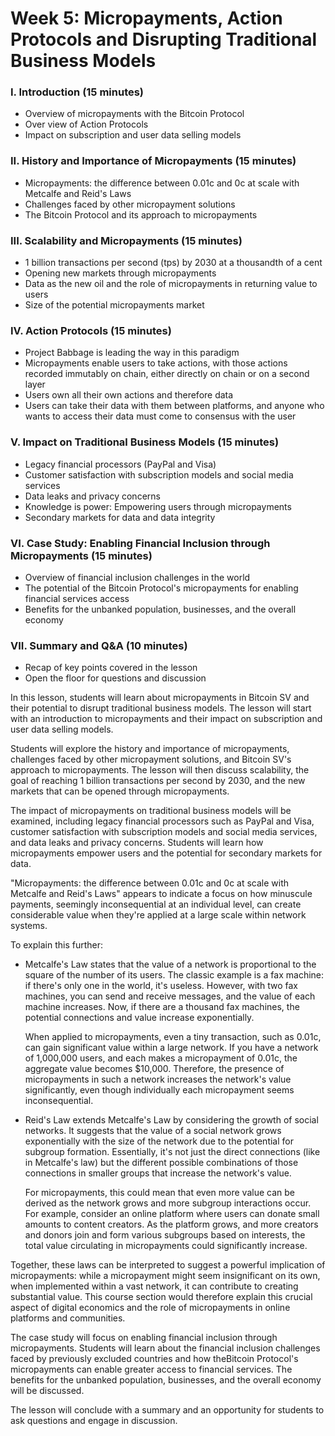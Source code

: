 # Week 5: Micropayments, Action Protocols and Disrupting Traditional Business Models

### I. Introduction (15 minutes)

* Overview of micropayments with the Bitcoin Protocol
* Over view of Action Protocols
* Impact on subscription and user data selling models&#x20;

### II. History and Importance of Micropayments (15 minutes)&#x20;

* Micropayments: the difference between 0.01c and 0c at scale with Metcalfe and Reid's Laws&#x20;
* Challenges faced by other micropayment solutions&#x20;
* The Bitcoin Protocol and its approach to micropayments&#x20;

### III. Scalability and Micropayments (15 minutes)&#x20;

* 1 billion transactions per second (tps) by 2030 at a thousandth of a cent&#x20;
* Opening new markets through micropayments&#x20;
* Data as the new oil and the role of micropayments in returning value to users&#x20;
* Size of the potential micropayments market

### &#x20;IV. Action Protocols (15 minutes)

* Project Babbage is leading the way in this paradigm
* Micropayments enable users to take actions, with those actions recorded immutably on chain, either directly on chain or on a second layer
* Users own all their own actions and therefore data
* Users can take their data with them between platforms, and anyone who wants to access their data must come to consensus with the user

### V. Impact on Traditional Business Models (15 minutes)&#x20;

* Legacy financial processors (PayPal and Visa)&#x20;
* Customer satisfaction with subscription models and social media services&#x20;
* Data leaks and privacy concerns&#x20;
* Knowledge is power: Empowering users through micropayments&#x20;
* Secondary markets for data and data integrity&#x20;

### VI. Case Study: Enabling Financial Inclusion through Micropayments (15 minutes)&#x20;

* Overview of financial inclusion challenges in the world&#x20;
* The potential of the Bitcoin Protocol's micropayments for enabling financial services access&#x20;
* Benefits for the unbanked population, businesses, and the overall economy&#x20;

### &#x20; VII. Summary and Q\&A (10 minutes)&#x20;

* Recap of key points covered in the lesson&#x20;
* Open the floor for questions and discussion&#x20;

&#x20;&#x20;

In this lesson, students will learn about micropayments in Bitcoin SV and their potential to disrupt traditional business models. The lesson will start with an introduction to micropayments and their impact on subscription and user data selling models.&#x20;

Students will explore the history and importance of micropayments, challenges faced by other micropayment solutions, and Bitcoin SV's approach to micropayments. The lesson will then discuss scalability, the goal of reaching 1 billion transactions per second by 2030, and the new markets that can be opened through micropayments.&#x20;

The impact of micropayments on traditional business models will be examined, including legacy financial processors such as PayPal and Visa, customer satisfaction with subscription models and social media services, and data leaks and privacy concerns. Students will learn how micropayments empower users and the potential for secondary markets for data.&#x20;

"Micropayments: the difference between 0.01c and 0c at scale with Metcalfe and Reid's Laws" appears to indicate a focus on how minuscule payments, seemingly inconsequential at an individual level, can create considerable value when they're applied at a large scale within network systems.

To explain this further:

*   Metcalfe's Law states that the value of a network is proportional to the square of the number of its users. The classic example is a fax machine: if there's only one in the world, it's useless. However, with two fax machines, you can send and receive messages, and the value of each machine increases. Now, if there are a thousand fax machines, the potential connections and value increase exponentially.

    When applied to micropayments, even a tiny transaction, such as 0.01c, can gain significant value within a large network. If you have a network of 1,000,000 users, and each makes a micropayment of 0.01c, the aggregate value becomes $10,000. Therefore, the presence of micropayments in such a network increases the network's value significantly, even though individually each micropayment seems inconsequential.
*   Reid's Law extends Metcalfe's Law by considering the growth of social networks. It suggests that the value of a social network grows exponentially with the size of the network due to the potential for subgroup formation. Essentially, it's not just the direct connections (like in Metcalfe's law) but the different possible combinations of those connections in smaller groups that increase the network's value.

    For micropayments, this could mean that even more value can be derived as the network grows and more subgroup interactions occur. For example, consider an online platform where users can donate small amounts to content creators. As the platform grows, and more creators and donors join and form various subgroups based on interests, the total value circulating in micropayments could significantly increase.

Together, these laws can be interpreted to suggest a powerful implication of micropayments: while a micropayment might seem insignificant on its own, when implemented within a vast network, it can contribute to creating substantial value. This course section would therefore explain this crucial aspect of digital economics and the role of micropayments in online platforms and communities.

The case study will focus on enabling financial inclusion through micropayments. Students will learn about the financial inclusion challenges faced by previously excluded countries and how theBitcoin Protocol's micropayments can enable greater access to financial services. The benefits for the unbanked population, businesses, and the overall economy will be discussed.&#x20;

The lesson will conclude with a summary and an opportunity for students to ask questions and engage in discussion.&#x20;
